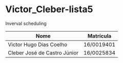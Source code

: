 # Victor_Cleber-lista5
Inverval scheduling

|Nome|Matrícula|
|---|---|
|Victor Hugo Dias Coelho|16/0019401|
|Cleber José de Castro Júnior|16/0025834|
